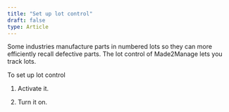 ```yaml
---
title: "Set up lot control"
draft: false
type: Article
---
```


Some industries manufacture parts in numbered lots so they can more efficiently recall defective parts. The lot control of Made2Manage lets you track lots.

To set up lot control

1. Activate it.



2. Turn it on.



​